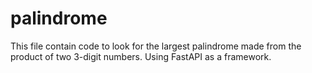 # palindrome

This file contain code to look for the largest palindrome made from the product of two 3-digit numbers.
Using FastAPI as a framework.
